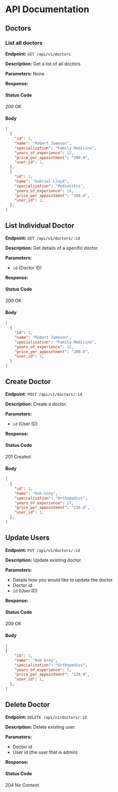 # API Documentation

## Doctors

### List all doctors

**Endpoint:**
`GET /api/v1/doctors`

**Description:**
Get a list of all doctors.

**Parameters:**
None

**Response:**
#### Status Code
200 OK

#### Body
```json
[
  {
    "id": 2,
    "name": "Robert Jameson",
    "specialization": "Family Medicine",
    "years_of_experience": 12,
    "price_per_appointment": "200.0",
    "user_id": 1,
  },
  {
    "id": 3,
    "name": "Gabriel Lloyd",
    "specialization": "Pediatrics",
    "years_of_experience": 14,
    "price_per_appointment": "180.0",
    "user_id": 2,
  },
]

```

## List Individual Doctor

**Endpoint:**
`GET /api/v1/doctors/:id`

**Description:**
Get details of a specific doctor.

**Parameters:**
- `id` (Doctor ID)

**Response:**
#### Status Code
200 OK

#### Body
```json
[
  {
    "id": 2,
    "name": "Robert Jameson",
    "specialization": "Family Medicine",
    "years_of_experience": 12,
    "price_per_appointment": "200.0",
    "user_id": 1,
  }
]

```

## Create Doctor

**Endpoint:**
`POST /api/v1/doctors/:id`

**Description:**
Create a doctor.

**Parameters:**
  - `id` (User ID)

**Response:**
#### Status Code
201 Created

#### Body
```json
[
  {
    "id": 1,
    "name": "Rob Grey",
    "specialization": "Orthopedics",
    "years_of_experience": 17,
    "price_per_appointment": "230.0",
    "user_id": 1,
  },
]
```

## Update Users

**Endpoint:**
`PUT /api/v1/doctors/:id`

**Description:**
Update existing doctor.

**Parameters:**
- Details how you would like to update the doctor
- Doctor id
- `id` (User ID)

**Response:**
#### Status Code
200 OK

#### Body
```json
[
{
    "id": 1,
    "name": "Rob Grey",
    "specialization": "Orthopedics",
    "years_of_experience": 7,
    "price_per_appointment": "130.0",
    "user_id": 1,
  },
]

```

## Delete Doctor

**Endpoint:**
`DELETE /api/v1/doctors/:id`

**Description:**
Delete existing user.

**Parameters:**
- Doctor id
- User id (the user that is admin)

**Response:**
#### Status Code
204 No Content
